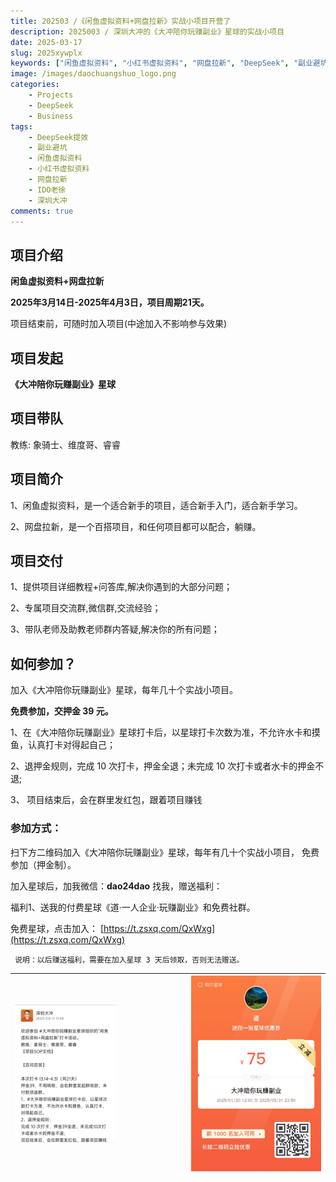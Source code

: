 ```yaml
---
title: 202503 /《闲鱼虚拟资料+网盘拉新》实战小项目开营了
description: 2025003 / 深圳大冲的《大冲陪你玩赚副业》星球的实战小项目
date: 2025-03-17
slug: 2025xywplx
keywords: ["闲鱼虚拟资料", "小红书虚拟资料", "网盘拉新", "DeepSeek", "副业避坑"]
image: /images/daochuangshuo_logo.png
categories:
    - Projects
    - DeepSeek
    - Business
tags:
    - DeepSeek提效
    - 副业避坑
    - 闲鱼虚拟资料
    - 小红书虚拟资料
    - 网盘拉新
    - IDO老徐
    - 深圳大冲
comments: true
---
```



## 项目介绍
**闲鱼虚拟资料+网盘拉新**

**2025年3月14日-2025年4月3日，项目周期21天。**

项目结束前，可随时加入项目(中途加入不影响参与效果)

## 项目发起 
**《大冲陪你玩赚副业》星球**
## 项目带队
教练: 象骑士、维度哥、睿睿

## 项目简介
1、闲鱼虚拟资料，是一个适合新手的项目，适合新手入门，适合新手学习。

2、网盘拉新，是一个百搭项目，和任何项目都可以配合，躺赚。

## 项目交付
1、提供项目详细教程+问答库,解决你遇到的大部分问题；

2、专属项目交流群,微信群,交流经验；

3、带队老师及助教老师群内答疑,解决你的所有问题；

## 如何参加？

加入《大冲陪你玩赚副业》星球，每年几十个实战小项目。

**免费参加，交押金 39 元。**

1、在《大冲陪你玩赚副业》星球打卡后，以星球打卡次数为准，不允许水卡和摸鱼，认真打卡对得起自己；

2、退押金规则，完成 10 次打卡，押金全退；未完成 10 次打卡或者水卡的押金不退;

3、 项目结束后，会在群里发红包，跟着项目赚钱

### 参加方式：

扫下方二维码加入《大冲陪你玩赚副业》星球，每年有几十个实战小项目， 免费参加（押金制）。

加入星球后，加我微信：**dao24dao** 找我，赠送福利：

福利1、送我的付费星球《道·一人企业·玩赚副业》和免费社群。

免费星球，点击加入： [https://t.zsxq.com/QxWxg](https://t.zsxq.com/QxWxg)

` 说明：以后赚送福利，需要在加入星球 3 天后领取，否则无法赠送。`

|<div style="width:60%">![](xmjs.jpeg)</div>|![](dcfybk.jpeg)|
|---|---|
